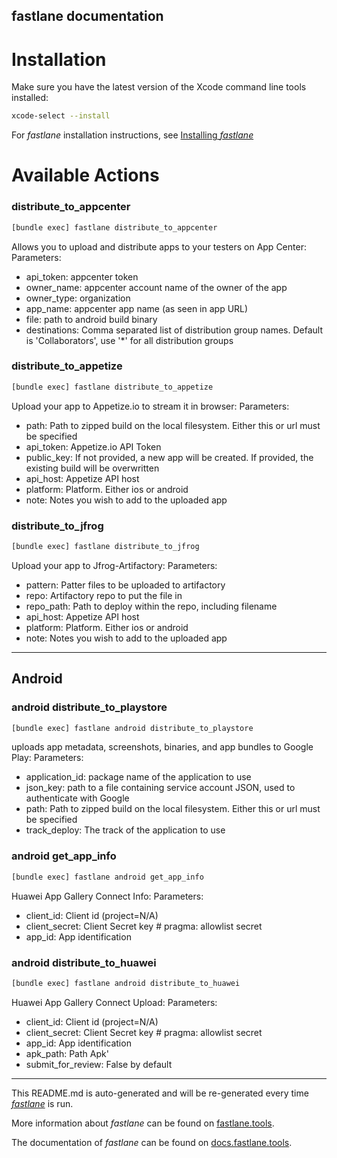 fastlane documentation
----

# Installation

Make sure you have the latest version of the Xcode command line tools installed:

```sh
xcode-select --install
```

For _fastlane_ installation instructions, see [Installing _fastlane_](https://docs.fastlane.tools/#installing-fastlane)

# Available Actions

### distribute_to_appcenter

```sh
[bundle exec] fastlane distribute_to_appcenter
```

Allows you to upload and distribute apps to your testers on App Center:
Parameters:
- api_token: appcenter token
- owner_name: appcenter account name of the owner of the app
- owner_type: organization
- app_name: appcenter app name (as seen in app URL)
- file: path to android build binary
- destinations: Comma separated list of distribution group names. Default is 'Collaborators', use '*' for all distribution groups

### distribute_to_appetize

```sh
[bundle exec] fastlane distribute_to_appetize
```

Upload your app to Appetize.io to stream it in browser:
Parameters:
- path: Path to zipped build on the local filesystem. Either this or url must be specified
- api_token: Appetize.io API Token
- public_key: If not provided, a new app will be created. If provided, the existing build will be overwritten	
- api_host: Appetize API host
- platform: Platform. Either ios or android
- note: Notes you wish to add to the uploaded app

### distribute_to_jfrog

```sh
[bundle exec] fastlane distribute_to_jfrog
```

Upload your app to Jfrog-Artifactory:
Parameters:
- pattern: Patter files to be uploaded to artifactory
- repo: Artifactory repo to put the file in
- repo_path: Path to deploy within the repo, including filename	
- api_host: Appetize API host
- platform: Platform. Either ios or android
- note: Notes you wish to add to the uploaded app

----


## Android

### android distribute_to_playstore

```sh
[bundle exec] fastlane android distribute_to_playstore
```

uploads app metadata, screenshots, binaries, and app bundles to Google Play:
  Parameters:
  - application_id: package name of the application to use
  - json_key: path to a file containing service account JSON, used to authenticate with Google
  - path: Path to zipped build on the local filesystem. Either this or url must be specified
  - track_deploy: The track of the application to use

### android get_app_info

```sh
[bundle exec] fastlane android get_app_info
```

Huawei App Gallery Connect Info:
  Parameters:
  - client_id: Client id (project=N/A)
  - client_secret: Client Secret key # pragma: allowlist secret
  - app_id: App identification

### android distribute_to_huawei

```sh
[bundle exec] fastlane android distribute_to_huawei
```

Huawei App Gallery Connect Upload:
  Parameters:
  - client_id: Client id (project=N/A)
  - client_secret: Client Secret key # pragma: allowlist secret
  - app_id: App identification
  - apk_path: Path Apk'
  - submit_for_review: False by default

----

This README.md is auto-generated and will be re-generated every time [_fastlane_](https://fastlane.tools) is run.

More information about _fastlane_ can be found on [fastlane.tools](https://fastlane.tools).

The documentation of _fastlane_ can be found on [docs.fastlane.tools](https://docs.fastlane.tools).
